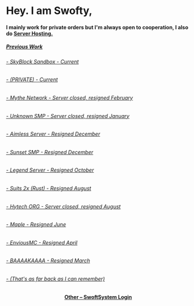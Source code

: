 
  <h1>Hey. I am Swofty,</h1>
<h4>I mainly work for private orders but I'm always open to cooperation, I also do <a href="https://status.swofty.net">Server Hosting.
<h5>Previous Work
<h6> - SkyBlock Sandbox - Current
<h6> - (PRIVATE) - Current
<h6> - Mythe Network - Server closed, resigned February
<h6> - Unknown SMP - Server closed, resigned January
<h6> - Aimless Server - Resigned December
<h6> - Sunset SMP - Resigned December
<h6> - Legend Server - Resigned October
<h6> - Suits 2x (Rust) - Resigned August
<h6> - Hytech ORG - Server closed, resigned August
<h6> - Maple - Resigned June
<h6> - EnviousMC - Resigned April
<h6> - BAAAAKAAAA - Resigned March
<h6> - (That's as far back as I can remember)
<h4 align="center">Other – <a href='http://login.swofty.net' target="_blank">SwoftSystem Login</a><h4>
    
